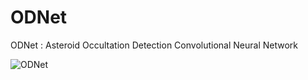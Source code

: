 # ODNet
ODNet : Asteroid Occultation Detection Convolutional Neural Network


![ODNet](https://user-images.githubusercontent.com/112989778/188757952-43ea547b-5193-49b1-8214-5adc6fa8cb7d.png)
